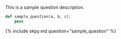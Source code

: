 This is a sample question description.

```python
def sample_question(a, b, c):
    pass
```

{% include okpy.md question="sample_question" %}
